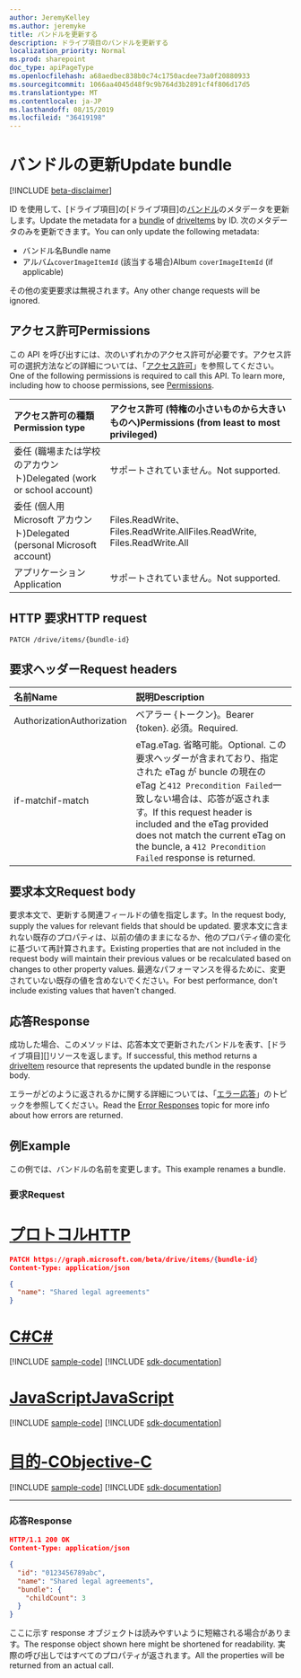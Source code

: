 ```yaml
---
author: JeremyKelley
ms.author: jeremyke
title: バンドルを更新する
description: ドライブ項目のバンドルを更新する
localization_priority: Normal
ms.prod: sharepoint
doc_type: apiPageType
ms.openlocfilehash: a68aedbec838b0c74c1750acdee73a0f20880933
ms.sourcegitcommit: 1066aa4045d48f9c9b764d3b2891cf4f806d17d5
ms.translationtype: MT
ms.contentlocale: ja-JP
ms.lasthandoff: 08/15/2019
ms.locfileid: "36419198"
---
```

# <a name="update-bundle"></a><span data-ttu-id="16492-103">バンドルの更新</span><span class="sxs-lookup"><span data-stu-id="16492-103">Update bundle</span></span>

[!INCLUDE [beta-disclaimer](../../includes/beta-disclaimer.md)]

<span data-ttu-id="16492-104">ID を使用して、[ドライブ項目]の[ドライブ項目]の[バンドル][]のメタデータを更新します。</span><span class="sxs-lookup"><span data-stu-id="16492-104">Update the metadata for a [bundle][] of [driveItems][driveItem] by ID.</span></span>
<span data-ttu-id="16492-105">次のメタデータのみを更新できます。</span><span class="sxs-lookup"><span data-stu-id="16492-105">You can only update the following metadata:</span></span>

* <span data-ttu-id="16492-106">バンドル名</span><span class="sxs-lookup"><span data-stu-id="16492-106">Bundle name</span></span>
* <span data-ttu-id="16492-107">アルバム`coverImageItemId` (該当する場合)</span><span class="sxs-lookup"><span data-stu-id="16492-107">Album `coverImageItemId` (if applicable)</span></span>

<span data-ttu-id="16492-108">その他の変更要求は無視されます。</span><span class="sxs-lookup"><span data-stu-id="16492-108">Any other change requests will be ignored.</span></span>

## <a name="permissions"></a><span data-ttu-id="16492-109">アクセス許可</span><span class="sxs-lookup"><span data-stu-id="16492-109">Permissions</span></span>

<span data-ttu-id="16492-p102">この API を呼び出すには、次のいずれかのアクセス許可が必要です。アクセス許可の選択方法などの詳細については、「[アクセス許可](/graph/permissions-reference)」を参照してください。</span><span class="sxs-lookup"><span data-stu-id="16492-p102">One of the following permissions is required to call this API. To learn more, including how to choose permissions, see [Permissions](/graph/permissions-reference).</span></span>

|<span data-ttu-id="16492-112">アクセス許可の種類</span><span class="sxs-lookup"><span data-stu-id="16492-112">Permission type</span></span>      | <span data-ttu-id="16492-113">アクセス許可 (特権の小さいものから大きいものへ)</span><span class="sxs-lookup"><span data-stu-id="16492-113">Permissions (from least to most privileged)</span></span>              |
|:--------------------|:---------------------------------------------------------|
|<span data-ttu-id="16492-114">委任 (職場または学校のアカウント)</span><span class="sxs-lookup"><span data-stu-id="16492-114">Delegated (work or school account)</span></span> | <span data-ttu-id="16492-115">サポートされていません。</span><span class="sxs-lookup"><span data-stu-id="16492-115">Not supported.</span></span>                             |
|<span data-ttu-id="16492-116">委任 (個人用 Microsoft アカウント)</span><span class="sxs-lookup"><span data-stu-id="16492-116">Delegated (personal Microsoft account)</span></span> | <span data-ttu-id="16492-117">Files.ReadWrite、Files.ReadWrite.All</span><span class="sxs-lookup"><span data-stu-id="16492-117">Files.ReadWrite, Files.ReadWrite.All</span></span>   |
|<span data-ttu-id="16492-118">アプリケーション</span><span class="sxs-lookup"><span data-stu-id="16492-118">Application</span></span>          | <span data-ttu-id="16492-119">サポートされていません。</span><span class="sxs-lookup"><span data-stu-id="16492-119">Not supported.</span></span>                                           |

## <a name="http-request"></a><span data-ttu-id="16492-120">HTTP 要求</span><span class="sxs-lookup"><span data-stu-id="16492-120">HTTP request</span></span>

<!-- { "blockType": "ignored" } -->

```http
PATCH /drive/items/{bundle-id}
```

## <a name="request-headers"></a><span data-ttu-id="16492-121">要求ヘッダー</span><span class="sxs-lookup"><span data-stu-id="16492-121">Request headers</span></span>

| <span data-ttu-id="16492-122">名前</span><span class="sxs-lookup"><span data-stu-id="16492-122">Name</span></span>          | <span data-ttu-id="16492-123">説明</span><span class="sxs-lookup"><span data-stu-id="16492-123">Description</span></span>  |
|:------------- |:------------ |
| <span data-ttu-id="16492-124">Authorization</span><span class="sxs-lookup"><span data-stu-id="16492-124">Authorization</span></span> | <span data-ttu-id="16492-125">ベアラー \{トークン\}。</span><span class="sxs-lookup"><span data-stu-id="16492-125">Bearer \{token\}.</span></span> <span data-ttu-id="16492-126">必須。</span><span class="sxs-lookup"><span data-stu-id="16492-126">Required.</span></span> |
| <span data-ttu-id="16492-127">if-match</span><span class="sxs-lookup"><span data-stu-id="16492-127">if-match</span></span>      | <span data-ttu-id="16492-128">eTag.</span><span class="sxs-lookup"><span data-stu-id="16492-128">eTag.</span></span> <span data-ttu-id="16492-129">省略可能。</span><span class="sxs-lookup"><span data-stu-id="16492-129">Optional.</span></span> <span data-ttu-id="16492-130">この要求ヘッダーが含まれており、指定された eTag が buncle の現在の eTag と`412 Precondition Failed`一致しない場合は、応答が返されます。</span><span class="sxs-lookup"><span data-stu-id="16492-130">If this request header is included and the eTag provided does not match the current eTag on the buncle, a `412 Precondition Failed` response is returned.</span></span>

## <a name="request-body"></a><span data-ttu-id="16492-131">要求本文</span><span class="sxs-lookup"><span data-stu-id="16492-131">Request body</span></span>

<span data-ttu-id="16492-132">要求本文で、更新する関連フィールドの値を指定します。</span><span class="sxs-lookup"><span data-stu-id="16492-132">In the request body, supply the values for relevant fields that should be updated.</span></span> <span data-ttu-id="16492-133">要求本文に含まれない既存のプロパティは、以前の値のままになるか、他のプロパティ値の変化に基づいて再計算されます。</span><span class="sxs-lookup"><span data-stu-id="16492-133">Existing properties that are not included in the request body will maintain their previous values or be recalculated based on changes to other property values.</span></span> <span data-ttu-id="16492-134">最適なパフォーマンスを得るために、変更されていない既存の値を含めないでください。</span><span class="sxs-lookup"><span data-stu-id="16492-134">For best performance, don't include existing values that haven't changed.</span></span>

## <a name="response"></a><span data-ttu-id="16492-135">応答</span><span class="sxs-lookup"><span data-stu-id="16492-135">Response</span></span>

<span data-ttu-id="16492-136">成功した場合、このメソッドは、応答本文で更新されたバンドルを表す、[ドライブ項目][]リソースを返します。</span><span class="sxs-lookup"><span data-stu-id="16492-136">If successful, this method returns a [driveItem][] resource that represents the updated bundle in the response body.</span></span>

<span data-ttu-id="16492-137">エラーがどのように返されるかに関する詳細については、「[エラー応答][error-response]」のトピックを参照してください。</span><span class="sxs-lookup"><span data-stu-id="16492-137">Read the [Error Responses][error-response] topic for more info about how errors are returned.</span></span>

## <a name="example"></a><span data-ttu-id="16492-138">例</span><span class="sxs-lookup"><span data-stu-id="16492-138">Example</span></span>

<span data-ttu-id="16492-139">この例では、バンドルの名前を変更します。</span><span class="sxs-lookup"><span data-stu-id="16492-139">This example renames a bundle.</span></span>

### <a name="request"></a><span data-ttu-id="16492-140">要求</span><span class="sxs-lookup"><span data-stu-id="16492-140">Request</span></span>


# <a name="httptabhttp"></a>[<span data-ttu-id="16492-141">プロトコル</span><span class="sxs-lookup"><span data-stu-id="16492-141">HTTP</span></span>](#tab/http)
<!-- { "blockType": "request", "name": "rename-bundle" } -->

```json
PATCH https://graph.microsoft.com/beta/drive/items/{bundle-id}
Content-Type: application/json

{
  "name": "Shared legal agreements"
}
```
# <a name="ctabcsharp"></a>[<span data-ttu-id="16492-142">C#</span><span class="sxs-lookup"><span data-stu-id="16492-142">C#</span></span>](#tab/csharp)
[!INCLUDE [sample-code](../includes/snippets/csharp/rename-bundle-csharp-snippets.md)]
[!INCLUDE [sdk-documentation](../includes/snippets/snippets-sdk-documentation-link.md)]

# <a name="javascripttabjavascript"></a>[<span data-ttu-id="16492-143">JavaScript</span><span class="sxs-lookup"><span data-stu-id="16492-143">JavaScript</span></span>](#tab/javascript)
[!INCLUDE [sample-code](../includes/snippets/javascript/rename-bundle-javascript-snippets.md)]
[!INCLUDE [sdk-documentation](../includes/snippets/snippets-sdk-documentation-link.md)]

# <a name="objective-ctabobjc"></a>[<span data-ttu-id="16492-144">目的-C</span><span class="sxs-lookup"><span data-stu-id="16492-144">Objective-C</span></span>](#tab/objc)
[!INCLUDE [sample-code](../includes/snippets/objc/rename-bundle-objc-snippets.md)]
[!INCLUDE [sdk-documentation](../includes/snippets/snippets-sdk-documentation-link.md)]

---


### <a name="response"></a><span data-ttu-id="16492-145">応答</span><span class="sxs-lookup"><span data-stu-id="16492-145">Response</span></span>

<!-- { "blockType": "response", "@odata.type": "microsoft.graph.driveItem", "truncated": true } -->

```json
HTTP/1.1 200 OK
Content-Type: application/json

{
  "id": "0123456789abc",
  "name": "Shared legal agreements",
  "bundle": {
    "childCount": 3
  }
}
```

<span data-ttu-id="16492-146">ここに示す response オブジェクトは読みやすいように短縮される場合があります。</span><span class="sxs-lookup"><span data-stu-id="16492-146">The response object shown here might be shortened for readability.</span></span> <span data-ttu-id="16492-147">実際の呼び出しではすべてのプロパティが返されます。</span><span class="sxs-lookup"><span data-stu-id="16492-147">All the properties will be returned from an actual call.</span></span>


[バンドル]: ../resources/bundle.md
[bundle]: ../resources/bundle.md
[driveItem]: ../resources/driveItem.md
[error-response]: /graph/errors

<!-- {
  "type": "#page.annotation",
  "description": "Update or replace the contents or properties of a bundle.",
  "keywords": "update,replace,contents,bundle",
  "section": "documentation",
    "tocPath": "Bundles/Update"
} -->
